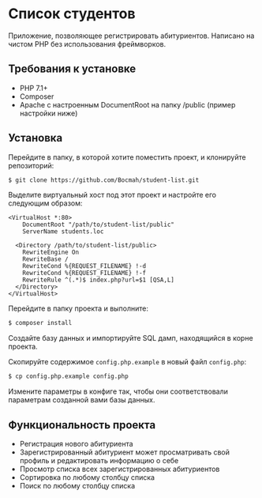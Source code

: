 # Список студентов

Приложение, позволяющее регистрировать абитуриентов. Написано на чистом PHP без использования фреймворков.

## Требования к установке

* PHP 7.1+
* Composer
* Apache с настроенным DocumentRoot на папку /public (пример настройки ниже)

## Установка

Перейдите в папку, в которой хотите поместить проект, и клонируйте репозиторий:

```sh
$ git clone https://github.com/Bocmah/student-list.git
```

Выделите виртуальный хост под этот проект и настройте его следующим образом:

```apacheconf
<VirtualHost *:80>
    DocumentRoot "/path/to/student-list/public"
    ServerName students.loc
    
  <Directory /path/to/student-list/public>
    RewriteEngine On
    RewriteBase /
    RewriteCond %{REQUEST_FILENAME} !-d
    RewriteCond %{REQUEST_FILENAME} !-f
    RewriteRule ^(.*)$ index.php?url=$1 [QSA,L]
  </Directory>
</VirtualHost>
```

Перейдите в папку проекта и выполните:

```sh
$ composer install
```

Создайте базу данных и импортируйте SQL дамп, находящийся в корне проекта.

Скопируйте содержимое `config.php.example` в новый файл `config.php`:

```sh
$ cp config.php.example config.php
```

Измените параметры в конфиге так, чтобы они соответствовали параметрам созданной вами базы данных.

## Функциональность проекта

* Регистрация нового абитуриента
* Зарегистрированный абитуриент может просматривать свой профиль и редактировать информацию о себе
* Просмотр списка всех зарегистрированных абитуриентов
* Сортировка по любому столбцу списка
* Поиск по любому столбцу списка








